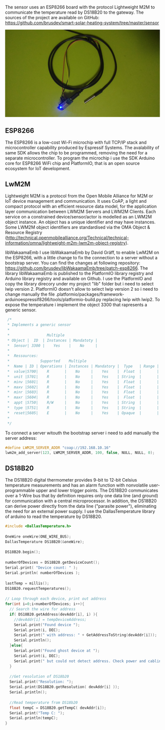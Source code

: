 The sensor uses an ESP8266 board with the protocol Lightweight M2M to communicate the temperature read by DS18B20 to the gateway. The sources of the project are available on GitHub: https://github.com/brusdev/smart-solar-heating-system/tree/master/sensor

![Sensor Photo](images/sensor_photo.jpg)

## ESP8266
The ESP8266 is a low-cost Wi-Fi microchip with full TCP/IP stack and microcontroller capability produced by Espressif Systems. The avalability of same SDK allows the chip to be programmed, removing the need for a separate microcontroller. To program the microchip i use the SDK Arduino core for ESP8266 WiFi chip and PlatformIO, that is an open source ecosystem for IoT development.

## LwM2M
Lightweight M2M is a protocol from the Open Mobile Alliance for M2M or IoT device management and communication. It uses CoAP, a light and compact protocol with an efficient resource data model, for the application layer communication between LWM2M Servers and LWM2M Clients.
Each service on a constrained device/sensor/actor is modelled as an LWM2M object instance. An object has a unique identifier and may have instances. Some LWM2M object identifiers are standardised via the OMA Object & Resource Registry (http://technical.openmobilealliance.org/Technical/technical-information/omna/lightweight-m2m-lwm2m-object-registry).

libWakaamaEmb
I use libWakaamaEmb by David Gräff,  to enable LwM2M on the ESP8266, with a little change to fix the connection to a server without a bootstrap server. You can find the changes at following repository: https://github.com/brusdev/libWakaamaEmb/tree/patch-esp8266.
The library libWakaamaEmb is published to the PlatformIO library registry and Arduino library registry and available on Github. I use the PlatformIO and copy the library direcory under my project "lib" folder but i need to select lwip version 2. PlatformIO doesn't allow to select lwip version 2 so i need to change manually the file .platformio/packages/framework-arduinoespressif8266/tools/platformio-build.py replacing lwip with lwip2.
To expose the temperature i implement the object 3300 that rapresents a generic sensor.

```C
 /*
 * Implements a generic sensor
 *
 *                 Multiple
 * Object |  ID  | Instances | Mandatoty |
 *  Sensor| 3300 |    Yes    |    No     |
 *
 *  Ressources:
 *              Supported    Multiple
 *  Name | ID | Operations | Instances | Mandatory |  Type   | Range | Units |      Description      |
 *  value|5700|    R       |    No     |    Yes    |  Float  |       |       |  Sensor Value         |
 *  unit |5701|    R       |    No     |    Yes    | String  |       |       |  Sensor Units         |
 *  minv |5601|    R       |    No     |    Yes    |  Float  |       |       |  Min Measured Value   |
 *  maxv |5602|    R       |    No     |    Yes    |  Float  |       |       |  Max Measured Value   |
 *  minr |5603|    R       |    No     |    Yes    |  Float  |       |       |  Min Range Value      |
 *  maxr |5604|    R       |    No     |    Yes    |  Float  |       |       |  Max Range Value      |
 *  appt |5750|    R/W     |    No     |    Yes    | String  |       |       |  Application Type     |
 *  type |5751|    R       |    No     |    Yes    | String  |       |       |  Sensor Type          |
 *  reset|5605|    E       |    No     |    Yes    | Opaque  |       |       |  Reset Min and Max    |
 *
 */
 ```

To connect a server witouth the bootstrap server i need to add manually the server address:

```C
#define LWM2M_SERVER_ADDR "coap://192.168.10.16"
lwm2m_add_server(123, LWM2M_SERVER_ADDR, 100, false, NULL, NULL, 0);
```

## DS18B20
The DS18B20 digital thermometer provides 9-bit to 12-bit Celsius temperature measurements and has an alarm function with nonvolatile user-programmable upper and lower trigger points. The DS18B20 communicates over a 1-Wire bus that by definition requires only one data line (and ground) for communication with a central microprocessor. In addition, the DS18B20 can derive power directly from the data line ("parasite power"), eliminating the need for an external power supply.
I use the DallasTemperature library of arduino to read the temperature by DS18B20.

```C
#include <DallasTemperature.h>

OneWire oneWire(ONE_WIRE_BUS);
DallasTemperature DS18B20(&oneWire);

DS18B20.begin();

numberOfDevices = DS18B20.getDeviceCount();
Serial.print( "Device count: " );
Serial.println( numberOfDevices );

lastTemp = millis();
DS18B20.requestTemperatures();

// Loop through each device, print out address
for(int i=0;i<numberOfDevices; i++){
  // Search the wire for address
  if( DS18B20.getAddress(devAddr[i], i) ){
    //devAddr[i] = tempDeviceAddress;
    Serial.print("Found device ");
    Serial.print(i, DEC);
    Serial.print(" with address: " + GetAddressToString(devAddr[i]));
    Serial.println();
  }else{
    Serial.print("Found ghost device at ");
    Serial.print(i, DEC);
    Serial.print(" but could not detect address. Check power and cabling");
  }

  //Get resolution of DS18b20
  Serial.print("Resolution: ");
  Serial.print(DS18B20.getResolution( devAddr[i] ));
  Serial.println();

  //Read temperature from DS18b20
  float tempC = DS18B20.getTempC( devAddr[i]);
  Serial.print("Temp C: ");
  Serial.println(tempC);
}
```
